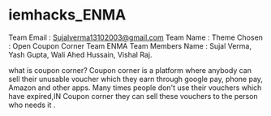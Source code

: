 # iemhacks_ENMA

Team Email : 
Sujalverma13102003@gmail.com
Team Name :
Theme Chosen : Open
Coupon Corner
Team ENMA
Team Members Name : Sujal Verma,
Yash Gupta, Wali Ahed Hussain, Vishal Raj.

what is coupon corner?
Coupon corner is a platform where anybody can sell their unusable voucher which they earn through google pay, phone pay, Amazon and other apps. Many times people don't use their vouchers which have expired,IN Coupon corner they can sell these vouchers to the person who needs it .
